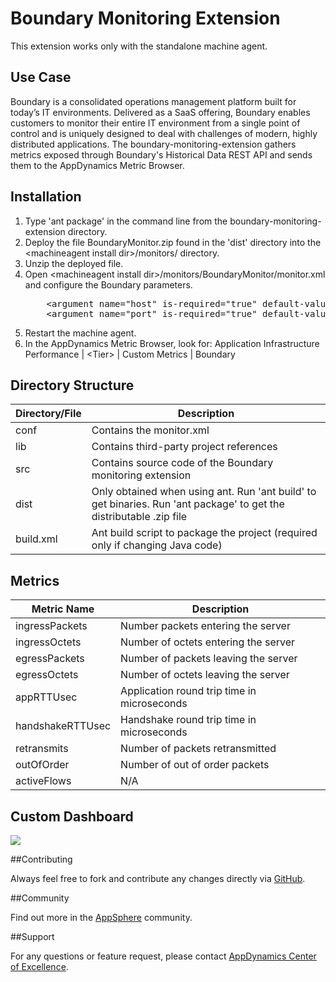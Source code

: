 Boundary Monitoring Extension
============================

This extension works only with the standalone machine agent.

## Use Case

Boundary is a consolidated operations management platform built for today’s IT environments. Delivered as a SaaS offering, Boundary enables customers to monitor their entire IT environment from a single point of control and is uniquely designed to deal with challenges of modern, highly distributed applications. The boundary-monitoring-extension gathers metrics exposed through Boundary's Historical Data REST API and sends them to the AppDynamics Metric Browser.

## Installation
<ol>
	<li>Type 'ant package' in the command line from the boundary-monitoring-extension directory.
	</li>
	<li>Deploy the file BoundaryMonitor.zip found in the 'dist' directory into the &lt;machineagent install dir&gt;/monitors/ directory.
	</li>
	<li>Unzip the deployed file.
	</li>
	<li>Open &lt;machineagent install dir&gt;/monitors/BoundaryMonitor/monitor.xml and configure the Boundary parameters.
<p></p>
<pre>
	&lt;argument name="host" is-required="true" default-value="localhost" /&gt;          
	&lt;argument name="port" is-required="true" default-value="8080" /&gt;
</pre>
	</li>	
	<li> Restart the machine agent.
	</li>
	<li>In the AppDynamics Metric Browser, look for: Application Infrastructure Performance | &lt;Tier&gt; | Custom Metrics | Boundary
	</li>
</ol>

## Directory Structure

| Directory/File | Description |
|----------------|-------------|
|conf            | Contains the monitor.xml |
|lib             | Contains third-party project references |
|src             | Contains source code of the Boundary monitoring extension |
|dist            | Only obtained when using ant. Run 'ant build' to get binaries. Run 'ant package' to get the distributable .zip file |
|build.xml       | Ant build script to package the project (required only if changing Java code) |

## Metrics

|Metric Name           | Description     |
|----------------------|-----------------|
|ingressPackets    	   | Number packets entering the server |
|ingressOctets             | Number of octets entering the server |
|egressPackets         | Number of packets leaving the server |
|egressOctets         | Number of octets leaving the server |
|appRTTUsec          | Application round trip time in microseconds |
|handshakeRTTUsec       | Handshake round trip time in microseconds |
|retransmits                | Number of packets retransmitted|
|outOfOrder            | Number of out of order packets |
|activeFlows                  | N/A |

## Custom Dashboard

![](https://raw.github.com/Appdynamics/boundary-monitoring-extension/master/Boundary%20Dashboard.png)

##Contributing

Always feel free to fork and contribute any changes directly via [GitHub](https://github.com/Appdynamics/boundary-monitoring-extension).

##Community

Find out more in the [AppSphere](http://appsphere.appdynamics.com/t5/eXchange/Boundary-Monitoring-Extension/idi-p/4851) community.

##Support

For any questions or feature request, please contact [AppDynamics Center of Excellence](mailto:ace-request@appdynamics.com).
